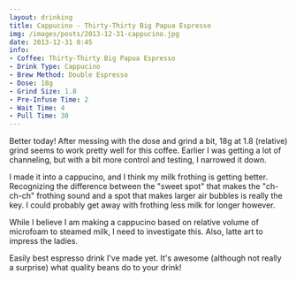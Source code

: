 ```yaml
---
layout: drinking
title: Cappucino - Thirty-Thirty Big Papua Espresso
img: /images/posts/2013-12-31-cappucino.jpg
date: 2013-12-31 8:45
info:
- Coffee: Thirty-Thirty Big Papua Espresso
- Drink Type: Cappucino
- Brew Method: Double Espresso
- Dose: 18g
- Grind Size: 1.8
- Pre-Infuse Time: 2
- Wait Time: 4
- Pull Time: 30
---
```


Better today! After messing with the dose and grind a bit, 18g at 1.8
(relative) grind seems to work pretty well for this coffee. Earlier I
was getting a lot of channeling, but with a bit more control and
testing, I narrowed it down.

I made it into a cappucino, and I think my milk frothing is getting
better. Recognizing the difference between the "sweet spot" that makes
the "ch-ch-ch" frothing sound and a spot that makes larger air bubbles
is really the key. I could probably get away with frothing less milk
for longer however.

While I believe I am making a cappucino based on relative volume of
microfoam to steamed milk, I need to investigate this. Also, latte art
to impress the ladies.

Easily best espresso drink I've made yet. It's awesome (although not
really a surprise) what quality beans do to your drink!
